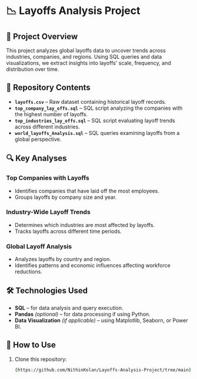 # 📉 Layoffs Analysis Project

## 📌 Project Overview
This project analyzes global layoffs data to uncover trends across industries, companies, and regions. Using SQL queries and data visualizations, we extract insights into layoffs' scale, frequency, and distribution over time.

## 📂 Repository Contents
- **`layoffs.csv`** – Raw dataset containing historical layoff records.
- **`top_company_lay_offs.sql`** – SQL script analyzing the companies with the highest number of layoffs.
- **`top_industries_lay_offs.sql`** – SQL script evaluating layoff trends across different industries.
- **`world_layoffs_Analysis.sql`** – SQL queries examining layoffs from a global perspective.

## 🔍 Key Analyses

### **Top Companies with Layoffs**
- Identifies companies that have laid off the most employees.
- Groups layoffs by company size and year.

### **Industry-Wide Layoff Trends**
- Determines which industries are most affected by layoffs.
- Tracks layoffs across different time periods.

### **Global Layoff Analysis**
- Analyzes layoffs by country and region.
- Identifies patterns and economic influences affecting workforce reductions.

## 🛠 Technologies Used
- **SQL** – for data analysis and query execution.
- **Pandas** *(optional)* – for data processing if using Python.
- **Data Visualization** *(if applicable)* – using Matplotlib, Seaborn, or Power BI.

## 🚀 How to Use
1. Clone this repository:
   ```bash
   (https://github.com/NithinKolan/Layoffs-Analysis-Project/tree/main)
